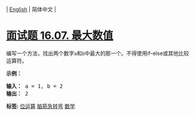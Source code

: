 | [English](README_EN.md) | 简体中文 |

# [面试题 16.07. 最大数值](https://leetcode.cn/problems/maximum-lcci)
<p>编写一个方法，找出两个数字<code>a</code>和<code>b</code>中最大的那一个。不得使用if-else或其他比较运算符。</p>
<p><strong>示例：</strong></p>
<pre><strong>输入：</strong> a = 1, b = 2
<strong>输出：</strong> 2
</pre>

**标签:**  [位运算](https://leetcode.cn/tag/bit-manipulation) [脑筋急转弯](https://leetcode.cn/tag/brainteaser) [数学](https://leetcode.cn/tag/math) 